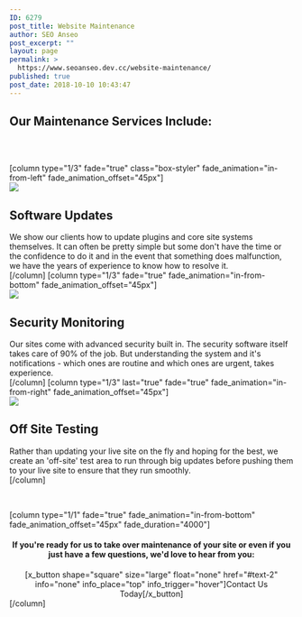 ```yaml
---
ID: 6279
post_title: Website Maintenance
author: SEO Anseo
post_excerpt: ""
layout: page
permalink: >
  https://www.seoanseo.dev.cc/website-maintenance/
published: true
post_date: 2018-10-10 10:43:47
---
```

<div class="center">
<h2>Our Maintenance Services Include:</h2>
</div>
<div class="color marg-top-bot">
<div id="x-section-1" class="lesser-width x-section" style="margin: 0px; padding: 45px 0px 0px; background-color: transparent;">[column type="1/3" fade="true" class="box-styler" fade_animation="in-from-left" fade_animation_offset="45px"]
<div id="seo" class="center">
<div class="bigicon wpmaint"><img src="https://www.seoanseo.dev.cc/wp-content/uploads/2018/11/SEO-CAD-ICONS_maint.png"></div>
<h2>Software
Updates</h2>
We show our clients how to update plugins and core site systems themselves. It can often be pretty simple but some don't have the time or the confidence to do it and in the event that something does malfunction, we have the years of experience to know how to resolve it.

</div>
[/column]
[column type="1/3" fade="true" fade_animation="in-from-bottom" fade_animation_offset="45px"]
<div class="center">
<div class="bigicon security"><img src="https://www.seoanseo.dev.cc/wp-content/uploads/2018/11/2SEO-CAD-ICONS_security.png"></div>
<h2>Security
Monitoring</h2>
Our sites come with advanced security built in. The security software itself takes care of 90% of the job. But understanding the system and it's notifications - which ones are routine and which ones are urgent, takes experience.

</div>
[/column]
[column type="1/3" last="true" fade="true" fade_animation="in-from-right" fade_animation_offset="45px"]
<div class="center">
<div class="bigicon offsite"><img src="https://www.seoanseo.dev.cc/wp-content/uploads/2018/11/SEO-CAD-ICONS_offsite.png"></div>
<h2>Off Site
Testing</h2>
Rather than updating your live site on the fly and hoping for the best, we create an 'off-site' test area to run through big updates before pushing them to your live site to ensure that they run smoothly.

</div>
[/column]

</div>
</div>
<div id="x-section-1" class="lesser-width x-section" style="margin: 0px; padding: 45px 0px; background-color: transparent;">[column type="1/1" fade="true" fade_animation="in-from-bottom" fade_animation_offset="45px" fade_duration="4000"]
<center>
<h4 class="nocap">If you're ready for us to take over maintenance of your site or even if you just have a few questions, we'd love to hear from you:</h4>
[x_button shape="square" size="large" float="none" href="#text-2" info="none" info_place="top" info_trigger="hover"]Contact Us Today[/x_button]

</center>[/column]</div>